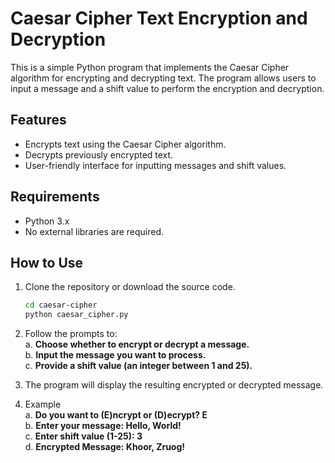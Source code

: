 # Caesar Cipher Text Encryption and Decryption

This is a simple Python program that implements the Caesar Cipher algorithm for encrypting and decrypting text. The program allows users to input a message and a shift value to perform the encryption and decryption.

## Features

- Encrypts text using the Caesar Cipher algorithm.
- Decrypts previously encrypted text.
- User-friendly interface for inputting messages and shift values.

## Requirements

- Python 3.x
- No external libraries are required.

## How to Use

1. Clone the repository or download the source code.
   ```bash
   cd caesar-cipher
   python caesar_cipher.py
2. Follow the prompts to:  
a. **Choose whether to encrypt or decrypt a message.**  
b. **Input the message you want to process.**  
c. **Provide a shift value (an integer between 1 and 25).**  

4. The program will display the resulting encrypted or decrypted message.

5. Example  
a. **Do you want to (E)ncrypt or (D)ecrypt? E**  
b. **Enter your message: Hello, World!**  
c. **Enter shift value (1-25): 3**  
d. **Encrypted Message: Khoor, Zruog!**  
